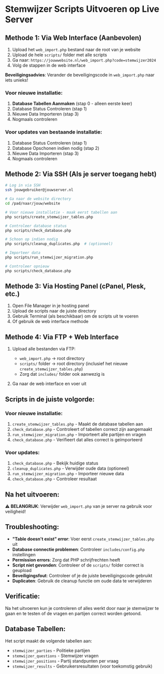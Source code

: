 # Stemwijzer Scripts Uitvoeren op Live Server

## Methode 1: Via Web Interface (Aanbevolen)

1. Upload het `web_import.php` bestand naar de root van je website
2. Upload de hele `scripts/` folder met alle scripts
3. Ga naar: `https://jouwwebsite.nl/web_import.php?code=stemwijzer2024`
4. Volg de stappen in de web interface

**Beveiligingsadvies**: Verander de beveiligingscode in `web_import.php` naar iets unieks!

### Voor nieuwe installatie:

1. **Database Tabellen Aanmaken** (stap 0 - alleen eerste keer)
2. Database Status Controleren (stap 1)
3. Nieuwe Data Importeren (stap 3)
4. Nogmaals controleren

### Voor updates van bestaande installatie:

1. Database Status Controleren (stap 1)
2. Database Opschonen indien nodig (stap 2)
3. Nieuwe Data Importeren (stap 3)
4. Nogmaals controleren

## Methode 2: Via SSH (Als je server toegang hebt)

```bash
# Log in via SSH
ssh jouwgebruiker@jouwserver.nl

# Ga naar de website directory
cd /pad/naar/jouw/website

# Voor nieuwe installatie - maak eerst tabellen aan
php scripts/create_stemwijzer_tables.php

# Controleer database status
php scripts/check_database.php

# Schoon op indien nodig
php scripts/cleanup_duplicates.php  # (optioneel)

# Importeer data
php scripts/run_stemwijzer_migration.php

# Controleer opnieuw
php scripts/check_database.php
```

## Methode 3: Via Hosting Panel (cPanel, Plesk, etc.)

1. Open File Manager in je hosting panel
2. Upload de scripts naar de juiste directory
3. Gebruik Terminal (als beschikbaar) om de scripts uit te voeren
4. Of gebruik de web interface methode

## Methode 4: Via FTP + Web Interface

1. Upload alle bestanden via FTP:

   - `web_import.php` → root directory
   - `scripts/` folder → root directory (inclusief het nieuwe `create_stemwijzer_tables.php`)
   - Zorg dat `includes/` folder ook aanwezig is

2. Ga naar de web interface en voer uit

## Scripts in de juiste volgorde:

### Voor nieuwe installatie:

1. `create_stemwijzer_tables.php` - Maakt de database tabellen aan
2. `check_database.php` - Controleert of tabellen correct zijn aangemaakt
3. `run_stemwijzer_migration.php` - Importeert alle partijen en vragen
4. `check_database.php` - Verifieert dat alles correct is geïmporteerd

### Voor updates:

1. `check_database.php` - Bekijk huidige status
2. `cleanup_duplicates.php` - Verwijder oude data (optioneel)
3. `run_stemwijzer_migration.php` - Importeer nieuwe data
4. `check_database.php` - Controleer resultaat

## Na het uitvoeren:

⚠️ **BELANGRIJK**: Verwijder `web_import.php` van je server na gebruik voor veiligheid!

## Troubleshooting:

- **"Table doesn't exist" error**: Voer eerst `create_stemwijzer_tables.php` uit
- **Database connectie problemen**: Controleer `includes/config.php` instellingen
- **Permission errors**: Zorg dat PHP schrijfrechten heeft
- **Script niet gevonden**: Controleer of de `scripts/` folder correct is geupload
- **Beveiligingsfout**: Controleer of je de juiste beveiligingscode gebruikt
- **Duplicaten**: Gebruik de cleanup functie om oude data te verwijderen

## Verificatie:

Na het uitvoeren kun je controleren of alles werkt door naar je stemwijzer te gaan en te testen of de vragen en partijen correct worden getoond.

## Database Tabellen:

Het script maakt de volgende tabellen aan:

- `stemwijzer_parties` - Politieke partijen
- `stemwijzer_questions` - Stemwijzer vragen
- `stemwijzer_positions` - Partij standpunten per vraag
- `stemwijzer_results` - Gebruikersresultaten (voor toekomstig gebruik)
